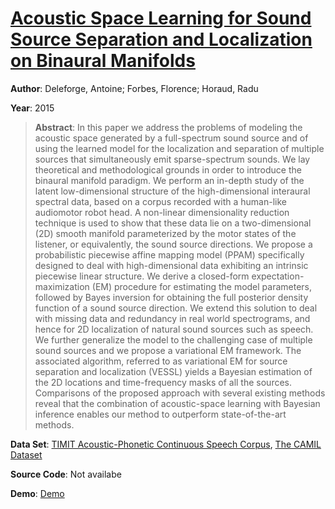 #  [Acoustic Space Learning for Sound Source Separation and Localization on Binaural Manifolds](http://arxiv.org/abs/1402.2683)
**Author**: Deleforge, Antoine; Forbes, Florence; Horaud, Radu

**Year**: 2015
>**Abstract**: In this paper we address the problems of modeling the acoustic space generated by a full-spectrum sound source and of using the learned model for the localization and separation of multiple sources that simultaneously emit sparse-spectrum sounds. We lay theoretical and methodological grounds in order to introduce the binaural manifold paradigm. We perform an in-depth study of the latent low-dimensional structure of the high-dimensional interaural spectral data, based on a corpus recorded with a human-like audiomotor robot head. A non-linear dimensionality reduction technique is used to show that these data lie on a two-dimensional (2D) smooth manifold parameterized by the motor states of the listener, or equivalently, the sound source directions. We propose a probabilistic piecewise affine mapping model (PPAM) specifically designed to deal with high-dimensional data exhibiting an intrinsic piecewise linear structure. We derive a closed-form expectation-maximization (EM) procedure for estimating the model parameters, followed by Bayes inversion for obtaining the full posterior density function of a sound source direction. We extend this solution to deal with missing data and redundancy in real world spectrograms, and hence for 2D localization of natural sound sources such as speech. We further generalize the model to the challenging case of multiple sound sources and we propose a variational EM framework. The associated algorithm, referred to as variational EM for source separation and localization (VESSL) yields a Bayesian estimation of the 2D locations and time-frequency masks of all the sources. Comparisons of the proposed approach with several existing methods reveal that the combination of acoustic-space learning with Bayesian inference enables our method to outperform state-of-the-art methods.

**Data Set**: [TIMIT Acoustic-Phonetic Continuous Speech Corpus](https://catalog.ldc.upenn.edu/LDC93S1), [The CAMIL Dataset](http://humavips.inrialpes.fr/2011/02/11/project-events/index.html)

**Source Code**: Not availabe

**Demo**: [Demo](https://team.inria.fr/perception/projects/popeye/)

